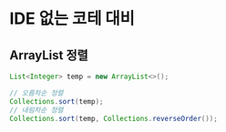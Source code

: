 # IDE 없는 코테 대비

## ArrayList 정렬

```java
List<Integer> temp = new ArrayList<>();

// 오름차순 정렬
Collections.sort(temp);
// 내림차순 정렬
Collections.sort(temp, Collections.reverseOrder());
```